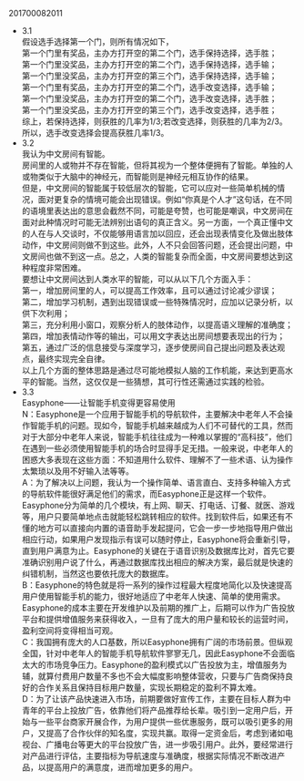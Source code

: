 201700082011
- 3.1  
假设选手选择第一个门，则所有情况如下，  
第一个门里有奖品，主办方打开空的第二个门，选手保持选择，选手胜；  
第一个门里没奖品，主办方打开空的第二个门，选手保持选择，选手输；  
第一个门里没奖品，主办方打开空的第三个门，选手保持选择，选手输；  
第一个门里有奖品，主办方打开空的第二个门，选手改变选择，选手输；  
第一个门里没奖品，主办方打开空的第二个门，选手改变选择，选手胜；  
第一个门里没奖品，主办方打开空的第三个门，选手改变选择，选手胜；  
综上，若保持选择，则获胜的几率为1/3;若改变选择，则获胜的几率为2/3。  
所以，选手改变选择会提高获胜几率1/3。
- 3.2  
我认为中文房间有智能。  
房间里的人或物并不存在智能，但将其视为一个整体便拥有了智能。单独的人或物类似于大脑中的神经元，而智能则是神经元相互协作的结果。  
但是，中文房间的智能属于较低层次的智能，它可以应对一些简单机械的情况，面对更复杂的情境可能会出现错误。例如“你真是个人才”这句话，在不同的语境里表达出的意思会截然不同，可能是夸赞，也可能是嘲讽，中文房间在面对此种情况时可能无法辨别出语句的真正含义。另一方面，一个真正懂中文的人在与人交谈时，不仅能够用语言加以回应，还会出现表情变化及做出肢体动作，中文房间则做不到这些。此外，人不只会回答问题，还会提出问题，中文房间也做不到这一点。总之，人类的智能复杂而全面，中文房间要想达到这种程度非常困难。  
要想让中文房间达到人类水平的智能，可以从以下几个方面入手：  
第一，增加房间里的人，可以提高工作效率，且可以通过讨论减少谬误；  
第二，增加学习机制，遇到出现错误或一些特殊情况时，应加以记录分析，以供下次利用；  
第三，充分利用小窗口，观察分析人的肢体动作，以提高语义理解的准确度；  
第四，增加表情动作等的输出，可以用文字表达出房间想要表现出的行为；  
第五，通过广泛的信息接受与深度学习，逐步使房间自己提出问题及表达观点，最终实现完全自律。  
以上几个方面的整体思路是通过尽可能地模拟人脑的工作机能，来达到更高水平的智能。当然，这仅仅是一些猜想，其可行性还需通过实践的检验。
- 3.3  
Easyphone——让智能手机变得更容易使用  
N：Easyphone是一个应用于智能手机的导航软件，主要解决中老年人不会操作智能手机的问题。现如今，智能手机越来越成为人们不可替代的工具，然而对于大部分中老年人来说，智能手机往往成为一种难以掌握的“高科技”，他们在遇到一些必须使用智能手机的场合时显得手足无措。一般来说，中老年人的困惑大多表现在这些方面：不知道用什么软件、理解不了一些术语、认为操作太繁琐以及用不好输入法等等。  
A：为了解决以上问题，我认为一个操作简单、语言直白、支持多种输入方式的导航软件能很好满足他们的需求，而Easyphone正是这样一个软件。Easyphone分为简单的几个模块，有上网、聊天、打电话、订餐、就医、游戏等，用户只要简单地点击就能轻松跳转相应的软件。找到软件后，如果还有不懂的地方可以直接向内置的语音助手发起提问，它会一步一步地指导用户做出相应行动，如果用户发现指示有误可以随时停止，Easyphone将会重新引导，直到用户满意为止。Easyphone的关键在于语音识别及数据库比对，首先它要准确识别用户说了什么，再通过数据库找出相应的解决方案，最后就是快速的纠错机制，当然这也要依托庞大的数据库。  
B：Easyphone的特色就是将一系列的操作过程最大程度地简化以及快速提高用户使用智能手机的能力，很好地适应了中老年人快速、简单的使用需求。Easyphone的成本主要在开发维护以及前期的推广上，后期可以作为广告投放平台和提供增值服务来获得收入，一旦有了庞大的用户量和较长的运营时间，盈利空间将变得相当可观。  
C：我国拥有庞大的人口基数，所以Easyphone拥有广阔的市场前景。但纵观全国，针对中老年人的智能手机导航软件寥寥无几，因此Easyphone不会面临太大的市场竞争压力。Easyphone的盈利模式以广告投放为主，增值服务为辅，就算付费用户数量不多也不会大幅度影响整体营收，只要与广告商保持良好的合作关系且保持目标用户数量，实现长期稳定的盈利不算太难。  
D：为了让该产品快速进入市场，前期要做好宣传工作，主要在目标人群为中青年的平台上投放广告，依靠他们将产品推荐给长辈。吸引到一定用户后，开始与一些平台商家开展合作，为用户提供一些优惠服务，既可以吸引更多的用户，又提高了合作伙伴的知名度，实现共赢。取得一定资金后，考虑到诸如电视台、广播电台等更大的平台投放广告，进一步吸引用户。此外，要经常进行对产品进行评估，主要指标为导航速度与准确度，根据实际情况不断改进产品，以提高用户的满意度，进而增加更多的用户。
